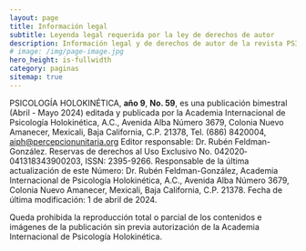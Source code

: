 ```yaml
---
layout: page
title: Información legal
subtitle: Leyenda legal requerida por la ley de derechos de autor
description: Información legal y de derechos de autor de la revista PSICOLOGÍA HOLOKINÉTICA de la Academia Internacional de Psicología Holokinética.
# image: /img/page-image.jpg
hero_height: is-fullwidth
category: paginas
sitemap: true
---
```



PSICOLOGÍA HOLOKINÉTICA, **año 9**, **No. 59**, es una publicación bimestral (Abril -
Mayo 2024) editada y publicada por la Academia Internacional de Psicología
Holokinética, A.C., Avenida Alba Número 3679, Colonia Nuevo Amanecer, Mexicali,
Baja California, C.P. 21378, Tel. (686) 842­0004, aiph@percepcionunitaria.org
Editor responsable: Dr. Rubén Feldman-González. Reservas de derechos al Uso
Exclusivo No. 04­2020­041318343900­203, ISSN: 2395­-9266. Responsable de la
última actualización de este Número: Dr. Rubén Feldman-González, Academia
Internacional de Psicología Holokinética, A.C., Avenida Alba Número 3679,
Colonia Nuevo Amanecer, Mexicali, Baja California, C.P. 21378. Fecha de última
modificación: 1 de abril de 2024.

Queda prohibida la reproducción total o parcial de los contenidos e imágenes de
la publicación sin previa autorización de la Academia Internacional de
Psicología Holokinética.
